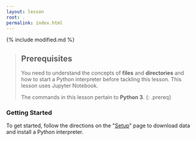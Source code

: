 ```yaml
---
layout: lesson
root: .
permalink: index.html
---
```


{% include modified.md %}

> ## Prerequisites
>
> You need to understand the concepts of **files** and **directories** and how to start a Python
> interpreter before tackling this lesson. This lesson uses Jupyter
> Notebook.
>
> The commands in this lesson pertain to **Python 3**.
{: .prereq}

### Getting Started
To get started, follow the directions on the "[Setup](setup/)" page to download data
and install a Python interpreter.
